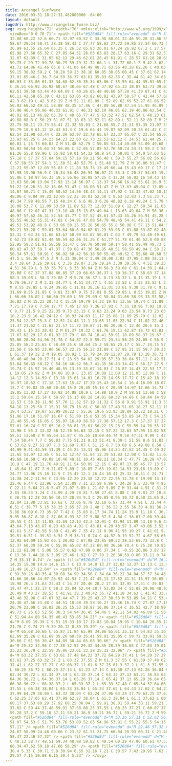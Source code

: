 ```yaml
---
title: Arcangel Surfware
date: 2016-03-31 18:27:31.482000000 -04:00
layout: default
logoUrl: http://www.arcangelsurfware.biz/
svg: <svg height="71" width="70" xmlns:xlink="http://www.w3.org/1999/xlink" xmlns="http://www.w3.org/2000/svg"
  viewBox="0 0 70 71"> <path fill="#526d84" fill-rule="evenodd" d="M 31.72 60.1 C
  32.08 60.22 32.6 60.71 32.97 60.52 C 33.98 60.01 32.46 59.28 31.86 59.06 C 30.8
  58.67 29.34 58.71 28.38 58.43 C 27.77 58.62 27.72 59.85 27.54 60.73 C 27.21 62.41
  26.99 63.55 26.64 65.25 C 26.52 65.83 26.01 67.24 26.92 67.2 C 27.57 67.17 27.55
  65.98 27.68 65.32 C 27.85 64.51 28.03 63.83 28.17 63.16 C 29.31 62.57 32.3 64.4
  32.07 62.89 C 31.95 62.12 29.46 62.01 28.45 61.91 C 28.57 61.18 28.69 60.43 28.87
  59.75 C 29.72 59.78 30.79 59.79 31.72 60.1 L 31.72 60.1 Z M 42.3 62.19 C 42.01 63.57
  41.72 64.86 41.46 65.6 C 41.06 64.49 40.71 63.56 40.28 62.26 C 40.05 61.56 39.68
  59.15 38.82 59.2 C 38.28 59.23 38.16 60.05 38.05 60.45 C 37.61 62.14 37.58 64.13
  37.01 65.46 C 36.7 64.59 36.37 63.61 35.83 62.33 C 35.44 61.42 34.63 59.02 33.6
  60.03 C 33.86 61.33 34.68 62.36 35.34 63.86 C 35.59 64.44 35.81 65.11 36.1 65.88
  C 36.51 66.92 36.92 68.67 38.05 67.48 C 37.92 65.33 38.87 63.71 39.03 61.63 C 39.25
  62.61 39.58 63.44 40 64.69 C 40.26 65.48 40.66 67.28 41.39 67.41 C 42.34 67.57 42.41
  66.11 42.58 65.39 C 43.11 63.05 43.82 60.82 43.97 58.57 C 42.44 57.69 42.63 60.62
  42.3 62.19 L 42.3 62.19 Z M 52.11 62.89 C 52.89 62.69 52.27 61.86 52.04 61.63 C
  50.93 60.52 49.51 58.88 48.35 57.46 C 47.89 56.88 47.54 55.95 46.89 56.41 C 46.42
  57.96 46.4 59.96 46.33 61.91 C 46.31 62.19 46.01 62.19 46.06 62.54 C 46.74 63.09
  46.01 65.13 46.82 65.39 C 48 65.77 47.5 63.52 47.52 62.54 C 48.23 61.95 48.91 61.33
  49.68 60.8 C 50.23 61.07 51.18 63.12 52.11 62.89 L 52.11 62.89 Z M 25.73 60.03 C
  25.75 58.11 23.73 56.41 22.32 55.93 C 21.68 55.7 21.31 57.35 21.07 57.87 C 20.2
  59.79 18.8 61.12 18.43 63.3 C 19.6 64.41 19.87 62.09 20.38 61.42 C 21.05 61.96 21.45
  62.54 21.98 63.44 C 22.29 63.97 22.78 65.67 23.37 65.67 C 23.54 65.67 23.87 65.44
  23.93 65.25 C 24.23 64.23 22.63 62.73 22.53 62.12 C 24.53 62.44 25.72 61.57 25.73
  60.03 L 25.73 60.03 Z M 51.48 52.79 C 50.85 53.14 49.69 54.09 49.68 54.53 C 49.66
  55.02 50.54 55.63 51 56.06 C 52.05 57.05 52.76 58.24 53.71 59.2 C 54.21 59.69 55.64
  61.26 55.8 59.96 C 55.92 59.01 54.32 58.8 54.2 58.01 C 54.9 57.63 55.54 57.38 56.63
  57.18 C 57.37 57.04 59.15 57.19 59.21 56.48 C 59.3 55.27 56.02 56.08 55.59 56.2
  C 57.58 53.27 54.1 51.38 51.48 52.79 L 51.48 52.79 Z M 16.06 51.47 C 14.89 52.37
  12.21 55.07 12.03 56.83 C 11.83 58.73 13.49 60.44 15.43 60.17 C 17.28 59.92 18.96
  57.98 19.96 56.9 C 20.34 56.48 20.94 56.07 21 55.3 C 20.37 54.61 19.77 55.45 19.4
  55.86 C 18.97 56.33 18.5 56.86 18.08 57.25 C 17.24 58.03 16 59.43 14.46 59.13 C
  13.63 58.96 13.04 57.93 13.14 56.97 C 13.37 54.66 16.42 53.61 16.9 51.61 C 16.7
  51.22 16.26 51.32 16.06 51.47 L 16.06 51.47 Z M 13.63 49.04 C 13.89 49.56 14 50.86
  14.67 50.71 C 15.49 50.52 14.56 48.43 14.11 47.92 C 13.32 47.02 10.15 45.6 9.94
  48.06 C 9.84 49.22 12.05 52.22 10.01 52.58 C 8.63 52.83 7.3 51.33 7.29 50.01 C 7.29
  49.34 7.98 48.55 7.15 48.34 C 6.6 48.3 6.26 48.82 6.18 49.24 C 5.78 51.42 8.03 53.92
  10.08 53.7 C 11.09 53.59 11.89 52.73 12.03 51.89 C 12.27 50.34 11.03 49.59 11.12
  48.06 C 12.07 47.31 13.18 48.15 13.63 49.04 L 13.63 49.04 Z M 56.36 47.5 C 56.69
  46.97 57.62 46.31 57.54 45.77 C 57.52 45.61 57.33 45.26 56.91 45.28 C 56.29 45.3
  55.55 46.62 55.31 47.02 C 54.91 47.68 54.79 48.45 54.41 49.11 C 54.27 49.34 53.89
  49.52 53.92 49.8 C 53.96 50.25 55.28 50.65 55.8 50.98 C 57.13 51.84 57.91 52.51
  59.21 53.28 C 59.81 53.64 60.6 54.08 61.23 53.98 C 61.88 53.87 62.48 52.86 62.83
  52.31 C 63.24 51.66 63.67 50.99 63.87 50.01 C 63.7 49.79 63.48 49.61 63.11 49.59
  C 62.73 50.02 62.44 50.59 62.06 51.26 C 61.77 51.78 61.46 52.8 60.88 52.86 C 60.07
  52.95 59.2 51.91 58.58 51.47 C 58.79 50.98 59.14 50.41 59.49 49.73 C 59.86 48.99
  60.82 47.37 59.7 47.37 C 59.08 47.36 58.85 48.51 58.58 49.04 C 58.22 49.76 57.94
  50.34 57.61 50.91 C 56.92 50.42 56.16 50 55.45 49.52 C 55.68 48.68 55.92 48.2 56.36
  47.5 L 56.36 47.5 Z M 3.33 38.04 C 3.49 38.08 3.83 37.95 3.88 38.11 C 3.94 38.68
  3.4 38.64 3.26 39.01 C 3.36 39.07 3.36 39.24 3.39 39.36 C 4.51 39.25 4.58 38.09
  4.51 36.79 L 3.33 36.79 L 3.33 38.04 Z M 58.3 39.08 C 61.14 39.2 64.45 39.2 67.28
  39.08 C 67.37 37.88 66.85 37.29 66.66 36.37 L 59 36.37 C 58.63 37.14 58.25 37.89
  58.3 39.08 L 58.3 39.08 Z M 5.76 36.37 L 8.13 36.37 L 8.13 35.19 L 5.76 35.19 L
  5.76 36.37 Z M 3.33 34.77 L 4.51 34.77 L 4.51 33.52 L 3.33 33.52 L 3.33 34.77 Z
  M 8.55 39.85 L 9.24 39.85 C 11.01 38.16 11.01 33.61 9.38 31.78 C 9.12 31.82 8.69
  31.69 8.55 31.85 C 9.81 33.87 9.75 37.81 8.55 39.85 L 8.55 39.85 Z M 58.93 36.02
  L 66.66 36.02 L 66.66 29.69 L 59 29.69 C 58.84 31.66 58.98 33.93 58.93 36.02 L 58.93
  36.02 Z M 15.23 20.43 C 15.19 19.79 14.32 19.93 13.56 19.74 C 11.89 19.33 9.22 17.91
  7.71 17.79 C 7.54 17.77 7.45 17.93 7.36 17.93 C 7.31 18.96 7.92 19.82 8.34 20.64
  C 8.77 21.5 9.25 22.35 9.73 23.15 C 9.63 23.24 9.63 23.54 9.73 23.63 C 9.86 23.98
  10.2 23.9 10.42 24.12 C 10.93 24.63 11.17 25.86 11.89 25.79 C 12.02 25.78 12.33
  25.54 12.37 25.3 C 12.51 24.48 11.1 23.65 11.05 22.94 C 11.02 22.46 11.36 21.93
  11.47 21.62 C 11.62 21.17 11.72 20.87 11.96 20.36 C 12.46 20.5 15.3 21.74 15.23
  20.43 L 15.23 20.43 Z M 61.37 19.32 C 61.76 19.11 62.87 18.73 62.83 18.14 C 62.8
  17.67 62.29 17.6 61.92 17.79 C 60.74 18.41 59.91 18.89 58.37 19.67 C 57.5 20.11
  55.06 20.94 54.96 21.76 C 54.87 22.5 55.71 23.34 56.29 24.05 C 56.9 24.81 57.64
  25.85 58.3 25.65 C 58.49 25.6 58.64 25.3 58.65 25.17 C 58.7 24.75 57.45 23.62 57.4
  23.56 C 56.95 23.06 56.57 22.75 56.22 21.89 C 57.95 21.15 59.7 20.23 61.37 19.32
  L 61.37 19.32 Z M 19.05 20.92 C 15.79 24.39 12.87 29.79 13.28 36.72 C 13.66 43.17
  16.46 48.04 20.17 51.4 C 23.93 54.82 29.05 57.39 36.04 57.11 C 42.51 56.85 47.22
  53.84 50.65 50.22 C 54.16 46.52 56.7 41.35 56.43 34.42 C 56.17 27.9 53.1 23.01 49.54
  19.74 C 45.97 16.46 40.55 13.59 33.67 14.03 C 26.87 14.47 22.53 17.23 19.05 20.92
  L 19.05 20.92 Z M 14.88 10.9 C 13.65 10.89 11.08 12 11.05 12.99 C 11.04 13.44 11.86
  14.12 12.3 14.59 C 13.28 15.61 14.01 16.78 14.95 17.72 C 15.42 18.19 16.71 19.85
  16.97 18.62 C 17.18 17.63 15.47 17.39 15.43 16.54 C 16.4 16.09 18.07 15.76 19.33
  15.7 C 19.83 15.68 20.48 15.8 20.45 15.14 C 20.39 14.07 17.66 14.73 16.9 14.87 C
  18.05 13.02 17.27 10.92 14.88 10.9 L 14.88 10.9 Z M 58.51 13.68 C 58.84 14.07 59.23
  15.2 59.84 15.14 C 59.97 15.13 60.28 14.91 60.32 14.66 C 60.44 14 59.53 13.1 59
  12.57 C 58.38 11.96 57.76 11.62 57.19 11.32 C 56.8 9.91 55.91 11.3 55.52 11.73 C
  54.16 13.25 50.7 15.31 50.79 16.81 C 50.83 17.48 51.65 18.27 52.11 18.76 C 52.7
  19.4 53.27 19.87 53.99 20.22 C 55.26 19.6 53.93 18.89 53.22 18.21 C 52.71 17.71
  51.96 17.18 51.97 16.67 C 51.99 15.8 53.35 15.34 53.85 14.73 C 54.25 15.17 54.78
  15.48 55.45 16.05 C 55.97 16.49 56.58 17.38 57.12 17.3 C 57.37 17.27 57.6 16.89
  57.61 16.74 C 57.65 16.2 56.61 15.61 56.22 15.28 C 55.59 14.76 55.17 14.41 54.69
  13.96 C 55.3 13.32 56 12.76 56.63 12.15 C 57.22 12.63 57.95 13.02 58.51 13.68 L
  58.51 13.68 Z M 45.64 11.87 C 45.55 10.69 46.74 9.58 47.31 9.09 C 47.75 8.71 49.37
  7.54 50.44 7.7 C 50.83 7.75 51.21 8.13 51.41 8.39 C 51.58 8.6 51.83 9.31 52.25 9.3
  C 53.62 9.27 51.97 7.3 51.69 7.07 C 51.25 6.7 50.68 6.5 49.88 6.58 C 47.65 6.82
  44.99 9.41 44.59 11.39 C 44.25 13.11 45.96 14.34 47.52 14.45 C 49.22 14.56 50.1
  13.65 51.07 12.85 C 51.52 12.47 51.84 12.39 51.83 12.08 C 51.82 11.63 50.45 10.99
  49.68 10.69 C 49.08 10.46 49.11 10.45 48.21 10.34 C 47.77 10.29 47.02 10.14 47.1
  10.9 C 47.19 11.76 49.91 11.54 50.09 12.15 C 49.07 13.85 45.77 13.57 45.64 11.87
  L 45.64 11.87 Z M 21.07 5.89 C 18.85 7.63 19.02 14.53 23.16 13.89 C 23.87 13.78
  24.77 13.06 25.18 12.5 C 25.47 12.1 26.44 10.41 25.32 10.41 C 24.71 10.41 24.62
  11.38 24.2 11.94 C 23.95 12.29 23.38 12.72 22.95 12.78 C 19.98 13.17 20.19 7.07
  22.46 6.44 C 22.96 6.54 23.09 7.11 23.58 6.86 C 24.28 6.5 23.49 4.95 22.67 4.91
  C 22.11 5.64 21.6 5.47 21.07 5.89 L 21.07 5.89 Z M 31.44 4.91 C 31.28 4.48 30.85
  2.83 30.33 3.24 C 28.99 4.29 28.81 7.59 27.61 8.88 C 28 9.81 27 10.8 27.4 11.73
  C 28.75 12.28 28.56 10.17 28.94 9.3 C 29.85 8.95 30.72 8.58 31.65 8.25 C 31.9 9.19
  32.84 11.88 33.81 10.62 C 33.06 8.78 32.18 6.87 31.44 4.91 L 31.44 4.91 Z M 39.51
  6.51 C 38.77 5.15 38.25 3.65 37.29 2.48 C 36.22 2.55 36.39 4.01 36.24 5.12 C 36.14
  5.88 36.09 6.73 35.97 7.42 C 35.83 8.17 34.74 11.24 35.9 11.18 C 36.7 11.13 36.74
  9.05 36.87 8.18 C 37.06 6.93 37.27 5.88 37.5 4.84 C 38.67 7.08 39.44 8.63 40.77
  10.55 C 41.14 11.08 41.69 12.13 42.3 12.01 C 42.94 11.89 43.18 9.6 43.34 8.74 C
  43.64 7.13 43.87 6.23 43.83 4.91 C 43.81 4.29 43.57 3.47 43.06 3.52 C 42.33 3.59
  42.61 5.37 42.58 5.89 C 42.49 7.35 42.11 8.96 41.95 10.27 C 41.01 9.16 40.24 7.85
  39.51 6.51 L 39.51 6.51 Z M 33.11 0.74 C 44.52 0.19 52.72 4.67 58.65 10.06 C 61.83
  12.95 64.09 15.93 66.1 20.02 C 67.98 23.85 69.52 28.53 69.72 33.8 C 70.14 45.2 65.99
  53.37 60.39 59.34 C 55.06 65.02 47.22 69.98 36.66 70.4 C 25.38 70.85 17.19 66.59
  11.12 61.08 C 5.06 55.57 0.62 47.99 0.06 37.34 C -0.55 26.06 3.87 17.49 9.24 11.8
  C 13.36 7.44 18.6 3.85 25.46 1.92 C 27.79 1.26 30.59 0.86 33.11 0.74 L 33.11 0.74
  Z M 33.11 0.74" /> <path fill="#526d84" fill-rule="evenodd" d="M 16.27 12.64 C 16.41
  14.35 15.38 14.9 14.6 15.7 C 13.9 14.8 13.27 13.83 12.37 13.13 C 12.97 12.16 15.39
  11.49 16.27 12.64" /> <path fill="#526d84" fill-rule="evenodd" d="M 44.04 26.49
  C 39.39 26.48 35.4 30.08 34.99 34.56 C 34.84 36.21 34.84 37.37 34.43 38.53 C 33.35
  41.66 30.86 44.07 26.92 44.51 C 21.47 45.13 17.52 41.31 16.97 36.65 C 16.28 30.86
  18.98 26.4 21.63 23.43 C 24.27 20.46 28.2 17.85 33.95 17.51 C 39.83 17.16 44.08
  19.47 47.1 22.17 C 50.3 25.04 52.44 28.7 53.02 34 C 52.08 29.96 48.92 26.5 44.04
  26.49 M 43.27 38.53 C 41.91 38.3 40.42 36.72 41.18 34.63 C 41.43 33.96 42.11 33.13
  43.48 32.96 C 47.67 32.44 47.7 39.25 43.27 38.53 M 53.85 34.21 C 53.41 28.63 50.9
  24.36 47.66 21.48 C 44.51 18.68 39.58 16.27 33.46 16.74 C 27.87 17.18 23.55 19.93
  20.79 23.08 C 18.02 26.25 15.53 30.87 16.06 37.14 C 16.53 42.7 18.99 46.76 22.39
  49.73 C 25.63 52.56 30.3 54.94 36.45 54.46 C 42.11 54.02 46.09 51.58 49.05 48.2
  C 51.94 44.89 54.35 40.43 53.85 34.21" /> <path fill="#526d84" fill-rule="evenodd"
  d="M 8.89 19.39 C 9.51 19.33 10.17 19.83 10.84 19.95 C 10.64 20.55 10.43 21.16 10.22
  21.76 C 9.74 21 9.39 20.12 8.89 19.39" /> <path fill="#526d84" fill-rule="evenodd"
  d="M 65.68 30.66 C 65.87 31.84 65.99 34.06 65.61 35.12 C 64.83 35.36 63.75 35.26
  62.69 35.26 C 61.69 35.26 60.59 35.41 59.91 35.05 C 59.72 33.91 59.59 31.69 59.98
  30.66 C 61.56 30.43 64.09 30.44 65.68 30.66" /> <path fill="#526d84" fill-rule="evenodd"
  d="M 25.32 32.96 C 27.38 32.57 29.32 34.35 28.59 36.65 C 27.83 39.01 24.17 39.33
  23.23 36.79 C 22.59 35.06 23.61 33.28 25.32 32.96" /> <path fill="#526d84" fill-rule="evenodd"
  d="M 63.32 37.55 C 63.61 37.48 64.22 37.72 64.29 37.41 L 64.29 37.27 C 64.1 37.11
  63.62 37.25 63.32 37.2 L 63.32 37.55 Z M 61.3 37.55 C 61.59 37.48 62.2 37.72 62.27
  37.41 L 62.27 37.27 C 62.08 37.11 61.6 37.25 61.3 37.2 L 61.3 37.55 Z M 59.21 36.72
  L 60.25 36.72 L 60.25 37.14 L 61.23 37.14 C 61.38 37.13 61.26 36.84 61.3 36.72 L
  62.34 36.72 L 62.34 37.14 L 63.18 37.14 C 63.33 37.13 63.21 36.84 63.25 36.72 L
  64.36 36.72 L 64.36 37.14 L 65.26 37.14 C 65.42 37.13 65.29 36.84 65.33 36.72 L
  66.38 36.72 L 66.38 37.2 L 65.33 37.2 L 65.33 37.48 C 65.54 37.64 66.05 37.51 66.38
  37.55 L 66.38 38.04 L 65.33 38.04 L 65.33 37.62 L 64.43 37.62 C 64.27 37.65 64.43
  37.99 64.29 38.04 L 63.32 38.04 C 63.24 37.96 63.24 37.79 63.25 37.62 L 62.41 37.62
  C 62.25 37.65 62.41 37.99 62.27 38.04 L 61.3 38.04 L 61.3 37.62 L 60.32 37.62 C
  60.17 37.63 60.29 37.92 60.25 38.04 C 59.91 38.01 59.44 38.11 59.21 37.97 L 59.21
  37.62 C 59.44 37.48 59.91 37.58 60.25 37.55 L 60.25 37.27 C 60.07 37.11 59.58 37.25
  59.28 37.2 C 59.18 37.11 59.21 36.9 59.21 36.72 L 59.21 36.72 Z M 59.21 36.72" />
  <path fill="#526d84" fill-rule="evenodd" d="M 53.36 57.11 C 52.62 56.23 51.86 55.37
  51.07 54.53 C 51.79 53.76 53.89 52.85 54.96 53.91 C 55.22 55.5 54.15 56.33 53.36
  57.11" /> <path fill="#526d84" fill-rule="evenodd" d="M 22.46 57.32 C 23.72 57.8
  24.87 58.99 24.48 60.66 C 23.52 61.51 21.75 60.84 20.93 60.31 C 21.48 59.35 22.11
  58.47 22.46 57.32" /> <path fill="#526d84" fill-rule="evenodd" d="M 47.66 58.29
  C 48.13 58.77 48.51 59.34 48.98 59.82 C 48.54 60.29 47.96 60.61 47.52 61.08 C 47.48
  60.34 47.62 59.18 47.66 58.29" /> <path fill="#526d84" fill-rule="evenodd" d="M
  30.4 5.33 C 30.71 5.9 30.94 6.55 31.16 7.21 C 30.57 7.43 29.95 7.63 29.42 7.91 C
  29.57 7.15 30.08 6.15 30.4 5.33" /> </svg>
---
```



